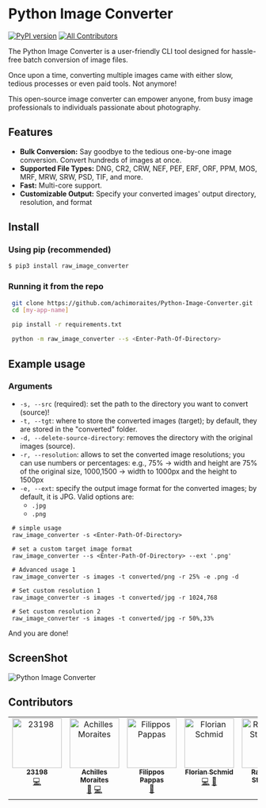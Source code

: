 # Python Image Converter
[![PyPI version](https://badge.fury.io/py/raw-image-converter.svg)](https://pypi.org/project/raw-image-converter/)
[![All Contributors](https://img.shields.io/github/all-contributors/achimoraites/Python-Image-Converter?color=ee8449&style=flat-square)](#contributors)

The Python Image Converter is a user-friendly CLI tool designed for hassle-free batch conversion of image files.

Once upon a time, converting multiple images came with either slow, tedious processes or even paid tools. 
Not anymore!

This open-source image converter can empower anyone, from busy image professionals to individuals passionate about photography.

## Features
- **Bulk Conversion:** Say goodbye to the tedious one-by-one image conversion. Convert hundreds of images at once.
- **Supported File Types:** DNG, CR2, CRW, NEF, PEF, ERF, ORF, PPM, MOS, MRF, MRW, SRW, PSD, TIF, and more.
- **Fast:** Multi-core support.
- **Customizable Output:** Specify your converted images' output directory, resolution, and format

## Install

### Using pip (recommended)
```bash
$ pip3 install raw_image_converter
```

### Running it from the repo 

```bash
 git clone https://github.com/achimoraites/Python-Image-Converter.git [my-app-name]
 cd [my-app-name]

 pip install -r requirements.txt

 python -m raw_image_converter --s <Enter-Path-Of-Directory>
```
## Example usage

### Arguments
- `-s, --src` (required): set the path to the directory you want to convert (source)! 
- `-t, --tgt`: where to store the converted images (target); by default, they are stored in the "converted" folder. 
- `-d, --delete-source-directory`: removes the directory with the original images (source).
- `-r, --resolution`: allows to set the converted image resolutions; you can use numbers or percentages: e.g., 75% -> width and height are 75% of the original size, 1000,1500 -> width to 1000px and the height to 1500px
- `-e, --ext`: specify the output image format for the converted images; by default, it is JPG. Valid options are:
    - `.jpg`
    - `.png`

```
 # simple usage
 raw_image_converter -s <Enter-Path-Of-Directory>

 # set a custom target image format
 raw_image_converter --s <Enter-Path-Of-Directory> --ext '.png'

 # Advanced usage 1
 raw_image_converter -s images -t converted/png -r 25% -e .png -d

 # Set custom resolution 1
 raw_image_converter -s images -t converted/jpg -r 1024,768

 # Set custom resolution 2
 raw_image_converter -s images -t converted/jpg -r 50%,33%
```


And you are done! 

## ScreenShot
<img src='https://raw.githubusercontent.com/achimoraites/Python-Image-Converter/master/sample.png' alt='Python Image Converter'>


## Contributors

<!-- ALL-CONTRIBUTORS-LIST:START - Do not remove or modify this section -->
<!-- prettier-ignore-start -->
<!-- markdownlint-disable -->
<table>
  <tbody>
    <tr>
      <td align="center" valign="top" width="14.28%"><a href="https://github.com/23198"><img src="https://avatars.githubusercontent.com/u/31165700?v=4?s=100" width="100px;" alt="23198"/><br /><sub><b>23198</b></sub></a><br /><a href="https://github.com/achimoraites/Python-Image-Converter/commits?author=23198" title="Code">💻</a></td>
      <td align="center" valign="top" width="14.28%"><a href="https://achimoraites.io/"><img src="https://avatars.githubusercontent.com/u/4193340?v=4?s=100" width="100px;" alt="Achilles Moraites"/><br /><sub><b>Achilles Moraites</b></sub></a><br /><a href="#ideas-achimoraites" title="Ideas, Planning, & Feedback">🤔</a> <a href="https://github.com/achimoraites/Python-Image-Converter/commits?author=achimoraites" title="Code">💻</a></td>
      <td align="center" valign="top" width="14.28%"><a href="https://github.com/papsphilip"><img src="https://avatars.githubusercontent.com/u/27963785?v=4?s=100" width="100px;" alt="Filippos Pappas"/><br /><sub><b>Filippos Pappas</b></sub></a><br /><a href="#ideas-papsphilip" title="Ideas, Planning, & Feedback">🤔</a></td>
      <td align="center" valign="top" width="14.28%"><a href="https://github.com/AgentSchmisch"><img src="https://avatars.githubusercontent.com/u/78489341?v=4?s=100" width="100px;" alt="Florian Schmid"/><br /><sub><b>Florian Schmid</b></sub></a><br /><a href="https://github.com/achimoraites/Python-Image-Converter/commits?author=AgentSchmisch" title="Code">💻</a> <a href="#ideas-AgentSchmisch" title="Ideas, Planning, & Feedback">🤔</a></td>
      <td align="center" valign="top" width="14.28%"><a href="https://blog.disasm.me/"><img src="https://avatars.githubusercontent.com/u/25303578?v=4?s=100" width="100px;" alt="Rakovskij Stanislav"/><br /><sub><b>Rakovskij Stanislav</b></sub></a><br /><a href="https://github.com/achimoraites/Python-Image-Converter/commits?author=rakovskij-stanislav" title="Code">💻</a> <a href="#ideas-rakovskij-stanislav" title="Ideas, Planning, & Feedback">🤔</a></td>
      <td align="center" valign="top" width="14.28%"><a href="https://github.com/ShadoWxShinigamI"><img src="https://avatars.githubusercontent.com/u/116374738?v=4?s=100" width="100px;" alt="ShadoWxShinigamI"/><br /><sub><b>ShadoWxShinigamI</b></sub></a><br /><a href="#ideas-ShadoWxShinigamI" title="Ideas, Planning, & Feedback">🤔</a></td>
      <td align="center" valign="top" width="14.28%"><a href="https://github.com/felixjchen"><img src="https://avatars.githubusercontent.com/u/31393977?v=4?s=100" width="100px;" alt="felixjchen"/><br /><sub><b>felixjchen</b></sub></a><br /><a href="#ideas-felixjchen" title="Ideas, Planning, & Feedback">🤔</a></td>
    </tr>
  </tbody>
</table>

<!-- markdownlint-restore -->
<!-- prettier-ignore-end -->

<!-- ALL-CONTRIBUTORS-LIST:END -->
